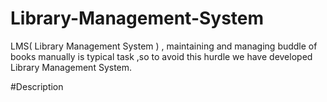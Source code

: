 # Library-Management-System
LMS( Library Management System ) , maintaining and managing buddle of books manually is typical task ,so to avoid this hurdle we have developed Library Management System.

#Description


